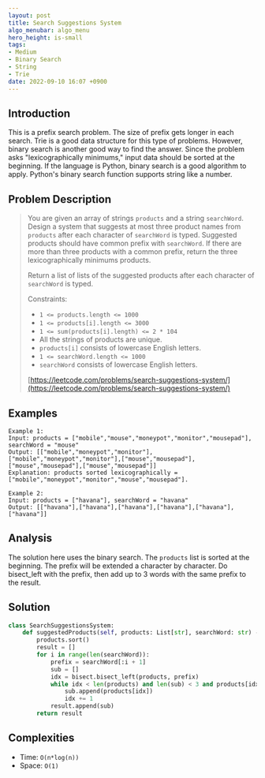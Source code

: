 ```yaml
---
layout: post
title: Search Suggestions System
algo_menubar: algo_menu
hero_height: is-small
tags:
- Medium
- Binary Search
- String
- Trie
date: 2022-09-10 16:07 +0900
---
```

## Introduction
This is a prefix search problem.
The size of prefix gets longer in each search.
Trie is a good data structure for this type of problems.
However, binary search is another good way to find the answer.
Since the problem asks "lexicographically minimums,"
input data should be sorted at the beginning.
If the language is Python, binary search is a good algorithm to apply.
Python's binary search function supports string like a number.

## Problem Description
> You are given an array of strings `products` and a string `searchWord`.
> Design a system that suggests at most three product names from `products`
> after each character of `searchWord` is typed.
> Suggested products should have common prefix with `searchWord`.
> If there are more than three products with a common prefix, return the three lexicographically minimums products.
>
> Return a list of lists of the suggested products after each character of `searchWord` is typed.
>
> Constraints:
> - `1 <= products.length <= 1000`
> - `1 <= products[i].length <= 3000`
> - `1 <= sum(products[i].length) <= 2 * 104`
> - All the strings of products are unique.
> - `products[i]` consists of lowercase English letters.
> - `1 <= searchWord.length <= 1000`
> - `searchWord` consists of lowercase English letters.
>
> [https://leetcode.com/problems/search-suggestions-system/](https://leetcode.com/problems/search-suggestions-system/)

## Examples
```
Example 1:
Input: products = ["mobile","mouse","moneypot","monitor","mousepad"], searchWord = "mouse"
Output: [["mobile","moneypot","monitor"],["mobile","moneypot","monitor"],["mouse","mousepad"],["mouse","mousepad"],["mouse","mousepad"]]
Explanation: products sorted lexicographically = ["mobile","moneypot","monitor","mouse","mousepad"].
```

```
Example 2:
Input: products = ["havana"], searchWord = "havana"
Output: [["havana"],["havana"],["havana"],["havana"],["havana"],["havana"]]
```

## Analysis
The solution here uses the binary search.
The `products` list is sorted at the beginning.
The prefix will be extended a character by character.
Do bisect_left with the prefix, then add up to 3 words with the same prefix to the result.

## Solution
```python
class SearchSuggestionsSystem:
    def suggestedProducts(self, products: List[str], searchWord: str) -> List[List[str]]:
        products.sort()
        result = []
        for i in range(len(searchWord)):
            prefix = searchWord[:i + 1]
            sub = []
            idx = bisect.bisect_left(products, prefix)
            while idx < len(products) and len(sub) < 3 and products[idx][:i + 1] == prefix:
                sub.append(products[idx])
                idx += 1
            result.append(sub)
        return result    
```

## Complexities
- Time: `O(n*log(n))`
- Space: `O(1)`
